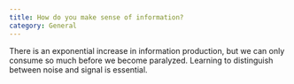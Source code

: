 ```yaml
---
title: How do you make sense of information?
category: General
---
```


There is an exponential increase in information production, but we can only consume so much before we become paralyzed. Learning to distinguish between noise and signal is essential.

<!-- more -->
